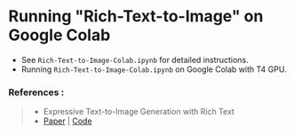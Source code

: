 # Running "Rich-Text-to-Image" on Google Colab  

* See `Rich-Text-to-Image-Colab.ipynb` for detailed instructions.  
* Running `Rich-Text-to-Image-Colab.ipynb` on Google Colab with T4 GPU.


### References :   
> * Expressive Text-to-Image Generation with Rich Text  
> * [Paper](https://arxiv.org/abs/2304.06720) | [Code](https://github.com/songweige/rich-text-to-image)  
